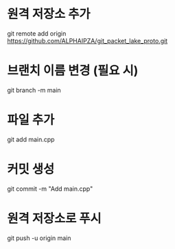# 원격 저장소 추가
git remote add origin https://github.com/ALPHAIPZA/git_packet_lake_proto.git

# 브랜치 이름 변경 (필요 시)
git branch -m main

# 파일 추가
git add main.cpp

# 커밋 생성
git commit -m "Add main.cpp"

# 원격 저장소로 푸시
git push -u origin main
